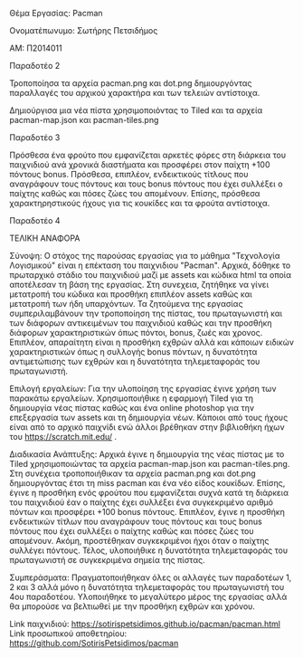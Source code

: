 
Θέμα Εργασίας: Pacman

Ονοματέπωνυμο: Σωτήρης Πετσιδήμος

ΑΜ: Π2014011

Παραδοτέο 2 

Τροποποίησα τα αρχεία pacman.png και dot.png δημιουργόντας παραλλαγές του αρχικού χαρακτήρα και των τελειών αντίστοιχα.

Δημιούργισα μια νέα πίστα χρησιμοποιόντας το Tiled και τα αρχεία pacman-map.json και pacman-tiles.png



Παραδοτέο 3 

Πρόσθεσα ένα φρούτο που εμφανίζεται αρκετές φόρες στη διάρκεια του παιχνιδιού ανά χρονικά διαστήματα και προσφέρει στον παίχτη +100 πόντους bonus.
Πρόσθεσα, επιπλέον, ενδεικτικούς τίτλους που αναγράφουν τους πόντους και τους bonus πόντους που έχει συλλέξει ο παίχτης καθώς και πόσες ζώες του απομένουν.
Επίσης, πρόσθεσα χαρακτηρηστικούς ήχους για τις κουκίδες και τα φρούτα αντίστοιχα.



Παραδοτέο 4

ΤΕΛΙΚΗ ΑΝΑΦΟΡΑ

Σύνοψη:
Ο στόχος της παρούσας εργασίας για το μάθημα "Τεχνολογία Λογισμικού" είναι η επέκταση του παιχνιδιου "Pacman". Αρχικά, δόθηκε το πρωταρχικό στάδιο του παιχνιδιού μαζί με assets και κώδικα html τα οποία αποτέλεσαν τη βάση της εργασίας. Στη συνεχεια, ζητήθηκε να γίνει μετατροπή του κώδικα και προσθήκη επιπλέον assets καθώς και μετατροπή των ήδη υπαρχόντων. Τα ζητούμενα της εργασίας συμπεριλαμβάνουν την τροποποίηση της πίστας, του πρωταγωνιστή και των διάφορων αντικειμένων του παιχνιδιού καθώς και την προσθήκη διάφορων χαρακτηριστικών όπως πόντοι, bonus, ζωές και χρονος. Επιπλέον, απαραίτητη είναι η προσθήκη εχθρών αλλά και κάποιων ειδικών χαρακτηριστικών όπως η συλλογής bonus πόντων, η δυνατότητα αντιμετώπισης των εχθρών και η δυνατότητα τηλεμεταφοράς του πρωταγωνιστή.

Επιλογή εργαλείων:
Για την υλοποίηση της εργασίας έγινε χρήση των παρακάτω εργαλείων. Χρησιμοποιήθικε η εφαρμογή Tiled για τη δημιουργία νέας πίστας καθώς και ένα online photoshop για την επεξεργασία των assets και τη δημιουργία νέων. Κάποιοι από τους ήχους είναι από το αρχικό παιχνίδι ενώ άλλοι βρέθηκαν στην βιβλιοθήκη ήχων του https://scratch.mit.edu/ .


Διαδικασία Ανάπτυξης:
Αρχικά έγινε η δημιουργία της νέας πίστας με το Tiled χρησιμοποιώντας τα αρχεία pacman-map.json και pacman-tiles.png. Στη συνέχεια τροποποιήθικαν τα αρχεία pacman.png και dot.png δημιουργόντας έτσι τη miss pacman και ένα νέο είδος κουκίδων. Επίσης, έγινε η προσθήκη ενός φρούτου που εμφανίζεται συχνά κατά τη διάρκεια του παιχνιδιού έαν ο παίχτης έχει συλλέξει ένα συγκεκριμένο αριθμό πόντων και προσφέρει +100 bonus πόντους. Επιπλέον, έγινε η προσθήκη ενδεικτικών τίτλων που αναγράφουν τους πόντους και τους bonus πόντους που έχει συλλέξει ο παίχτης καθώς και πόσες ζώες του απομένουν. Ακόμη, προστέθηκαν συγκεκριμένοι ήχοι όταν ο παίχτης συλλέγει πόντους. Τέλος, υλοποιήθικε η δυνατότητα τηλεμεταφοράς του πρωταγωνιστή σε συγκεκριμένα σημεία της πίστας.

Συμπεράσματα:
Πραγματοποιήθηκαν όλες οι αλλαγές των παραδοτέων 1, 2 και 3 αλλά μόνο η δυνατότητα τηλεμεταφοράς του πρωταγωνιστή του 4ου παραδοτέου. Υλοποιήθηκε το μεγαλύτερο μέρος της εργασίας αλλά θα μπορούσε να βελτιωθεί με την προσθήκη εχθρών και χρόνου.



Link παιχνιδιού: https://sotirispetsidimos.github.io/pacman/pacman.html
Link προσωπικού αποθετηρίου: https://github.com/SotirisPetsidimos/pacman
